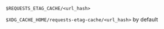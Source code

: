 ```
$REQUESTS_ETAG_CACHE/<url_hash>
```

`$XDG_CACHE_HOME/requests-etag-cache/<url_hash>` by default
